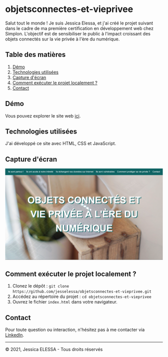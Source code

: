 # objetsconnectes-et-vieprivee

Salut tout le monde ! Je suis Jessica Elessa, et j'ai créé le projet suivant dans le cadre de ma première certification en développement web chez Simplon. L'objectif est de sensibiliser le public à l'impact croissant des objets connectés sur la vie privée à l'ère du numérique.

## Table des matières

1. [Démo](#demo)
2. [Technologies utilisées](#technos)
3. [Capture d'écran](#screenshot)
4. [Comment exécuter le projet localement ?](#executer)
5. [Contact](#contact)

## Démo<a name="demo"></a>

Vous pouvez explorer le site web [ici](https://jesselessa.github.io/objetsconnectes-et-vieprivee/).

## Technologies utilisées<a name="technos"></a>

J'ai développé ce site avec HTML, CSS et JavaScript.

## Capture d'écran<a name="screenshot"></a>

![Screenshot](./images/screenshot.png)

## Comment exécuter le projet localement ?<a name="executer"></a>

1. Clonez le dépôt : `git clone https://github.com/jesselessa/objetsconnectes-et-vieprivee.git`
2. Accédez au répertoire du projet : `cd objetsconnectes-et-vieprivee`
3. Ouvrez le fichier `index.html` dans votre navigateur.

## Contact <a name="contact"></a>

Pour toute question ou interaction, n'hésitez pas à me contacter via [LinkedIn](https://www.linkedin.com/in/jesselessa/).

---

&copy; 2021, Jessica ELESSA - Tous droits réservés
